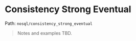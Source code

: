 # Consistency Strong Eventual

Path: `nosql/consistency_strong_eventual`

> Notes and examples TBD.
